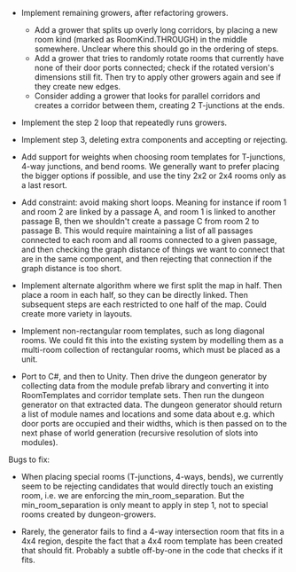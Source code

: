 - Implement remaining growers, after refactoring growers.
	- Add a grower that splits up overly long corridors, by placing a new room kind (marked as RoomKind.THROUGH) in the middle somewhere. Unclear where this should go in the ordering of steps.
	- Add a grower that tries to randomly rotate rooms that currently have none of their door ports connected; check if the rotated version's dimensions still fit. Then try to apply other growers again and see if they create new edges.
	- Consider adding a grower that looks for parallel corridors and creates a corridor between them, creating 2 T-junctions at the ends.
- Implement the step 2 loop that repeatedly runs growers.
- Implement step 3, deleting extra components and accepting or rejecting.

- Add support for weights when choosing room templates for T-junctions, 4-way junctions, and bend rooms. We generally want to prefer placing the bigger options if possible, and use the tiny 2x2 or 2x4 rooms only as a last resort.

- Add constraint: avoid making short loops. Meaning for instance if room 1 and room 2 are linked by a passage A, and room 1 is linked to another passage B, then we shouldn't create a passage C from room 2 to passage B. This would require maintaining a list of all passages connected to each room and all rooms connected to a given passage, and then checking the graph distance of things we want to connect that are in the same component, and then rejecting that connection if the graph distance is too short.

- Implement alternate algorithm where we first split the map in half. Then place a room in each half, so they can be directly linked. Then subsequent steps are each restricted to one half of the map. Could create more variety in layouts.

- Implement non-rectangular room templates, such as long diagonal rooms. We could fit this into the existing system by modelling them as a multi-room collection of rectangular rooms, which must be placed as a unit.

- Port to C#, and then to Unity. Then drive the dungeon generator by collecting data from the module prefab library and converting it into RoomTemplates and corridor template sets. Then run the dungeon generator on that extracted data. The dungeon generator should return a list of module names and locations and some data about e.g. which door ports are occupied and their widths, which is then passed on to the next phase of world generation (recursive resolution of slots into modules).


Bugs to fix:

- When placing special rooms (T-junctions, 4-ways, bends), we currently seem to be rejecting candidates that would directly touch an existing room, i.e. we are enforcing the min_room_separation. But the min_room_separation is only meant to apply in step 1, not to special rooms created by dungeon-growers.

- Rarely, the generator fails to find a 4-way intersection room that fits in a 4x4 region, despite the fact that a 4x4 room template has been created that should fit. Probably a subtle off-by-one in the code that checks if it fits.